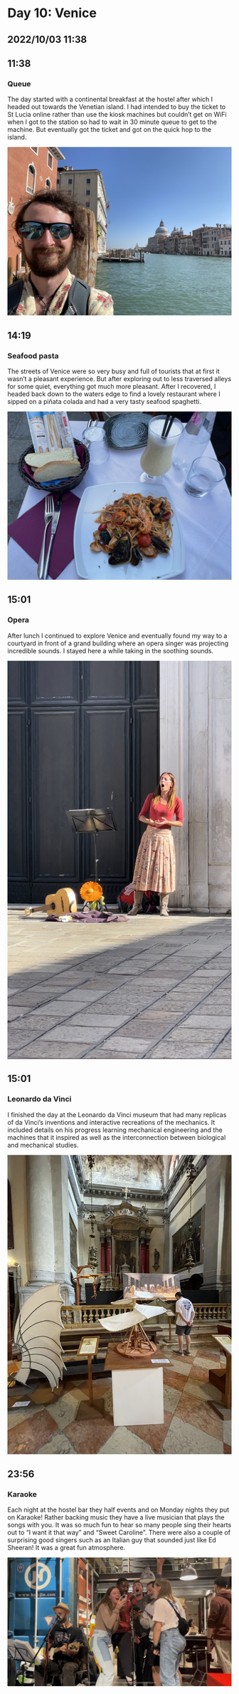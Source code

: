 # Day 10: Venice
## 2022/10/03 11:38

## 11:38
### Queue

The day started with a continental breakfast at the hostel after which I headed out towards the Venetian island. I had intended to buy the ticket to St Lucia online rather than use the kiosk machines but couldn’t get on WiFi when I got to the station so had to wait in 30 minute queue to get to the machine. But eventually got the ticket and got on the quick hop to the island.

![Selfie on Bridge in Venice](https://raw.githubusercontent.com/benknight135/thirty-knights/main/api/data/posts/day10/bridge-selfie.jpeg)

## 14:19
### Seafood pasta

The streets of Venice were so very busy and full of tourists that at first it wasn’t a pleasant experience. But after exploring out to less traversed alleys for some quiet, everything got much more pleasant. After I recovered, I headed back down to the waters edge to find a lovely restaurant where I sipped on a piñata colada and had a very tasty seafood spaghetti. 

![Seafood spaghetti](https://raw.githubusercontent.com/benknight135/thirty-knights/main/api/data/posts/day10/seafood-spaghetti.jpeg)

## 15:01
### Opera

After lunch I continued to explore Venice and eventually found my way to a courtyard in front of a grand building where an opera singer was projecting incredible sounds. I stayed here a while taking in the soothing sounds.

![Opera singer](https://raw.githubusercontent.com/benknight135/thirty-knights/main/api/data/posts/day10/opera.jpeg)

## 15:01
### Leonardo da Vinci

I finished the day at the Leonardo da Vinci museum that had many replicas of da Vinci’s inventions and interactive recreations of the mechanics. It included details on his progress learning mechanical engineering and the machines that it inspired as well as the interconnection between biological and mechanical studies.

![Leonardo da Vinci museum](https://raw.githubusercontent.com/benknight135/thirty-knights/main/api/data/posts/day10/da-vinci.jpeg)

## 23:56
### Karaoke

Each night at the hostel bar they half events and on Monday nights they put on Karaoke! Rather backing music they have a live musician that plays the songs with you. It was so much fun to hear so many people sing their hearts out to “I want it that way” and “Sweet Caroline”. There were also a couple of surprising good singers such as an Italian guy that sounded just like Ed Sheeran! It was a great fun atmosphere. 

![Group singing Karaoke](https://raw.githubusercontent.com/benknight135/thirty-knights/main/api/data/posts/day10/karaoke.jpeg)


